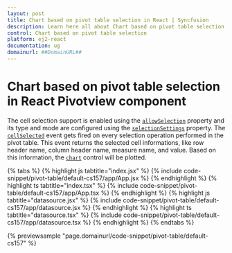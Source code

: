 ```yaml
---
layout: post
title: Chart based on pivot table selection in React | Syncfusion
description: Learn here all about Chart based on pivot table selection in Syncfusion React Pivotview component of Syncfusion Essential JS 2 and more.
control: Chart based on pivot table selection 
platform: ej2-react
documentation: ug
domainurl: ##DomainURL##
---
```


# Chart based on pivot table selection in React Pivotview component

The cell selection support is enabled using the [`allowSelection`](https://ej2.syncfusion.com/react/documentation/api/pivotview/gridSettings/#allowselection) property and its type and mode are configured using the [`selectionSettings`](https://ej2.syncfusion.com/react/documentation/api/pivotview/pivotSelectionSettings/) property. The [`cellSelected`](https://ej2.syncfusion.com/react/documentation/api/pivotview/#cellselected) event gets fired on every selection operation performed in the pivot table. This event returns the selected cell informations, like row header name, column header name, measure name, and value. Based on this information, the [`chart`](https://ej2.syncfusion.com/react/documentation/chart/getting-started/) control will be plotted.

{% tabs %}
{% highlight js tabtitle="index.jsx" %}
{% include code-snippet/pivot-table/default-cs157/app/App.jsx %}
{% endhighlight %}
{% highlight ts tabtitle="index.tsx" %}
{% include code-snippet/pivot-table/default-cs157/app/App.tsx %}
{% endhighlight %}
{% highlight js tabtitle="datasource.jsx" %}
{% include code-snippet/pivot-table/default-cs157/app/datasource.jsx %}
{% endhighlight %}
{% highlight ts tabtitle="datasource.tsx" %}
{% include code-snippet/pivot-table/default-cs157/app/datasource.tsx %}
{% endhighlight %}
{% endtabs %}

 {% previewsample "page.domainurl/code-snippet/pivot-table/default-cs157" %}